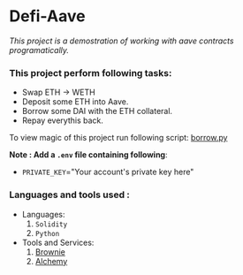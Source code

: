 # **Defi-Aave**

_This project is a demostration of working with aave contracts programatically._

### **This project perform following tasks:**

- Swap ETH -> WETH
- Deposit some ETH into Aave.
- Borrow some DAI with the ETH collateral.
- Repay everythis back.

To view magic of this project run following script:
[borrow.py](./scripts/borrow.py)

**Note : Add a `.env` file containing following**:

- `PRIVATE_KEY`="Your account's private key here"

### **Languages and tools used :**

- Languages:
  1.  `Solidity`
  2.  `Python`
- Tools and Services:
  1.  [Brownie](https://eth-brownie.readthedocs.io/en/stable/)
  2.  [Alchemy](https://www.alchemy.com/)
